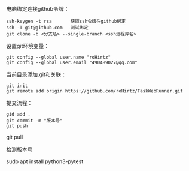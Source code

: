 电脑绑定连接github令牌：

    ssh-keygen -t rsa       获取ssh令牌在github绑定
    ssh -T git@github.com   测试绑定
    git clone -b <分支名> --single-branch <ssh远程库名>

设置git环境变量：

    git config --global user.name "roHirtz"
    git config --global user.email "490489027@qq.com"

当前目录添加.git和关联：

    git init
    git remote add origin https://github.com/roHirtz/TaskWebRunner.git

提交流程：

    gid add .
    git commit -m "版本号"
    git push

git pull

检测版本号

sudo apt install python3-pytest

